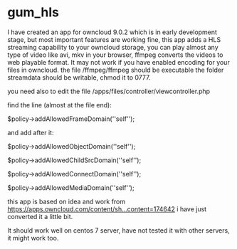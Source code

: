 # gum_hls

I have created an app for owncloud 9.0.2 which is in early development stage, but most important features are working fine,
this app adds a HLS streaming capability to your owncloud storage,
you can play almost any type of video like avi, mkv in your browser,
ffmpeg converts the videos to web playable format.
It may not work if you have enabled encoding for your files in owncloud.
the file /ffmpeg/ffmpeg should be executable
the folder streamdata should be writable, chmod it to 0777.

you need also to edit the file /apps/files/controller/viewcontroller.php

find the line (almost at the file end):

$policy->addAllowedFrameDomain('\'self\'');

and add after it:

$policy->addAllowedObjectDomain('\'self\'');

$policy->addAllowedChildSrcDomain('\'self\'');

$policy->addAllowedConnectDomain('\'self\'');

$policy->addAllowedMediaDomain('\'self\'');

this app is based on idea and work from https://apps.owncloud.com/content/sh...content=174642
i have just converted it a little bit.

It should work well on centos 7 server, have not tested it with other servers, it might work too.
